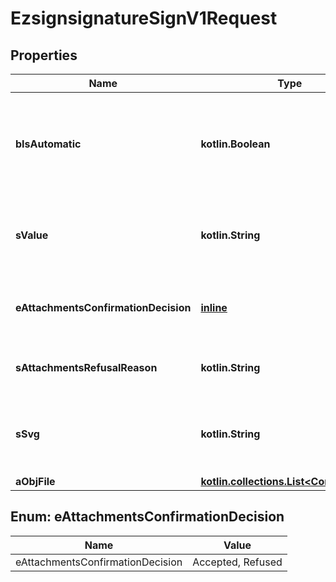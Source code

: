 
# EzsignsignatureSignV1Request

## Properties
Name | Type | Description | Notes
------------ | ------------- | ------------- | -------------
**bIsAutomatic** | **kotlin.Boolean** | Indicates if the Ezsignsignature was part of an automatic process or not.  This can only be true if eEzsignsignatureType is **Acknowledgement**, **City**, **Handwritten**, **Initials**, **Name** or **Stamp**.  | 
**sValue** | **kotlin.String** | The value required for the Ezsignsignature.  This can only be set if eEzsignsignatureType is **City**, **FieldText** or **FieldTextarea** |  [optional]
**eAttachmentsConfirmationDecision** | [**inline**](#EAttachmentsConfirmationDecision) | Whether the attachment are accepted or refused.  This can only be set if eEzsignsignatureType is **AttachmentsConfirmation** |  [optional]
**sAttachmentsRefusalReason** | **kotlin.String** | The reason of refused.  This can only be set if eEzsignsignatureType is **AttachmentsConfirmation** |  [optional]
**sSvg** | **kotlin.String** | The SVG of the handwritten signature.  This can only be set if eEzsignsignatureType is **Handwritten** and **bIsAutomatic** is false |  [optional]
**aObjFile** | [**kotlin.collections.List&lt;CommonFile&gt;**](CommonFile.md) |  |  [optional]


<a id="EAttachmentsConfirmationDecision"></a>
## Enum: eAttachmentsConfirmationDecision
Name | Value
---- | -----
eAttachmentsConfirmationDecision | Accepted, Refused



